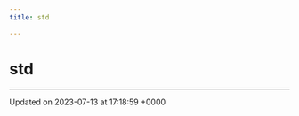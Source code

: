 ```yaml
---
title: std

---
```


# std








-------------------------------

Updated on 2023-07-13 at 17:18:59 +0000